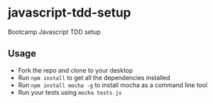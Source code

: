 # javascript-tdd-setup
Bootcamp Javascript TDD setup

## Usage

- Fork the repo and clone to your desktop
- Run `npm install` to get all the dependencies installed
- Run `npm install mocha -g` to install mocha as a command line tool
- Run your tests using `mocha tests.js`
